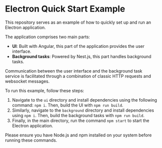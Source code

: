 # Electron Quick Start Example

This repository serves as an example of how to quickly set up and run an Electron application.

The application comprises two main parts:

- **UI**: Built with Angular, this part of the application provides the user interface.
- **Background tasks**: Powered by Nest.js, this part handles background tasks.

Communication between the user interface and the background task service is facilitated through a combination of classic HTTP requests and websocket messages.

To run this example, follow these steps:

1. Navigate to the `ui` directory and install dependencies using the following command: `npm i`. Then, build the UI with `npm run build`.
2. Similarly, navigate to the `background` directory and install dependencies using `npm i`. Then, build the background tasks with `npm run build`.
3. Finally, in the main directory, run the command `npm start` to start the Electron application.

Please ensure you have Node.js and npm installed on your system before running these commands.
